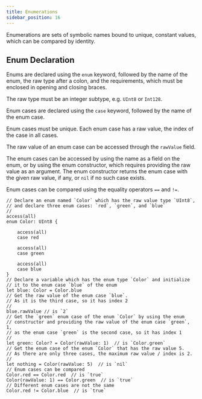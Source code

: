 ```yaml
---
title: Enumerations
sidebar_position: 16
---
```


Enumerations are sets of symbolic names bound to unique, constant values,
which can be compared by identity.

## Enum Declaration

Enums are declared using the `enum` keyword,
followed by the name of the enum, the raw type after a colon,
and the requirements, which must be enclosed in opening and closing braces.

The raw type must be an integer subtype, e.g. `UInt8` or `Int128`.

Enum cases are declared using the `case` keyword,
followed by the name of the enum case.

Enum cases must be unique.
Each enum case has a raw value, the index of the case in all cases.

The raw value of an enum case can be accessed through the `rawValue` field.

The enum cases can be accessed by using the name as a field on the enum,
or by using the enum constructor,
which requires providing the raw value as an argument.
The enum constructor returns the enum case with the given raw value,
if any, or `nil` if no such case exists.

Enum cases can be compared using the equality operators `==` and `!=`.

```cadence
// Declare an enum named `Color` which has the raw value type `UInt8`,
// and declare three enum cases: `red`, `green`, and `blue`
//
access(all)
enum Color: UInt8 {

    access(all)
    case red

    access(all)
    case green
    
    access(all)
    case blue
}
// Declare a variable which has the enum type `Color` and initialize
// it to the enum case `blue` of the enum
let blue: Color = Color.blue
// Get the raw value of the enum case `blue`.
// As it is the third case, so it has index 2
//
blue.rawValue // is `2`
// Get the `green` enum case of the enum `Color` by using the enum
// constructor and providing the raw value of the enum case `green`, 1,
// as the enum case `green` is the second case, so it has index 1
//
let green: Color? = Color(rawValue: 1)  // is `Color.green`
// Get the enum case of the enum `Color` that has the raw value 5.
// As there are only three cases, the maximum raw value / index is 2.
//
let nothing = Color(rawValue: 5)  // is `nil`
// Enum cases can be compared
Color.red == Color.red  // is `true`
Color(rawValue: 1) == Color.green  // is `true`
// Different enum cases are not the same
Color.red != Color.blue  // is `true`
```
